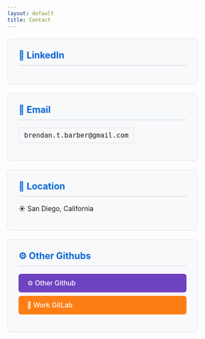 ```yaml
---
layout: default
title: Contact
---
```


<style>
/* Dark mode styles */
@media (prefers-color-scheme: dark) {
  body {
    background-color: #0d1117 !important;
    color: #c9d1d9 !important;
  }
  
  h1, h2, h3, h4, h5, h6 {
    color: #f0f6fc !important;
  }
  
  a {
    color: #58a6ff !important;
  }
  
  a:hover {
    color: #79c0ff !important;
  }
  
  hr {
    border-color: #30363d !important;
  }
}

/* Global link styling - no underlines */
a {
  text-decoration: none !important;
}

a:hover {
  text-decoration: none !important;
}

/* Global margin styling - 25% on each side */
body {
  max-width: 50%;
  margin: 0 auto;
  padding: 0 20px;
  box-sizing: border-box;
}

/* Simple contact styling */
.contact-section {
  background: var(--card-bg, #f8f9fa);
  border: 1px solid var(--border-color, #e1e4e8);
  border-radius: 8px;
  padding: 25px;
  margin: 20px 0;
}

.contact-section h2 {
  margin-top: 0;
  color: #0366d6;
  border-bottom: 2px solid #e1e4e8;
  padding-bottom: 10px;
}

.contact-section p {
  margin: 15px 0;
  font-size: 1.1em;
}

.contact-email {
  font-family: monospace;
  background: var(--code-bg, #f6f8fa);
  padding: 8px 12px;
  border-radius: 4px;
  border: 1px solid var(--border-color, #e1e4e8);
  display: inline-block;
}

.contact-links {
  margin: 15px 0;
}

.contact-links a {
  display: block;
  margin: 8px 0;
  font-size: 1.1em;
}

.contact-button {
  display: inline-block;
  background: #0366d6;
  color: white !important;
  padding: 12px 20px;
  border-radius: 6px;
  text-decoration: none;
  font-weight: 500;
  transition: all 0.2s;
  border: none;
  cursor: pointer;
}

.contact-button:hover {
  background: #0256cc;
  color: white !important;
  text-decoration: none;
  transform: translateY(-1px);
  box-shadow: 0 4px 8px rgba(0,0,0,0.15);
}

.email-button {
  background: #28a745;
}

.email-button:hover {
  background: #218838;
}

.github-button {
  background: #6f42c1;
}

.github-button:hover {
  background: #5a2d91;
}

.gitlab-button {
  background: #fd7e14;
}

.gitlab-button:hover {
  background: #e8650e;
}

/* Dark mode overrides */
@media (prefers-color-scheme: dark) {
  .contact-section {
    --border-color: #30363d;
    --card-bg: #161b22;
    --code-bg: #0d1117;
    border-color: #30363d;
    background: #161b22;
  }
  
  .contact-section h2 {
    color: #58a6ff;
    border-bottom-color: #30363d;
  }
  
  .contact-email {
    background: #0d1117;
    border-color: #30363d;
  }
}

/* Mobile responsiveness */
@media (max-width: 768px) {
  body {
    max-width: 90%;
    padding: 0 10px;
  }
}
</style>

<div class="contact-section">
  <h2>💼 LinkedIn</h2>
</div>

<div class="contact-section">
  <h2>📧 Email</h2>
  <p><span class="contact-email">brendan.t.barber@gmail.com</span></p>
</div>

<div class="contact-section">
  <h2>📍 Location</h2>
  <p>☀️ San Diego, California</p>
</div>

<div class="contact-section">
  <h2>⚙️ Other Githubs</h2>
  <div class="contact-links">
    <a href="https://github.com/GilanRanger" target="_blank" class="contact-button github-button">⚙️ Other Github</a>
    <a href="https://git.capollomedia.net/gilan" target="_blank" class="contact-button gitlab-button">💼 Work GitLab</a>
  </div>
</div>